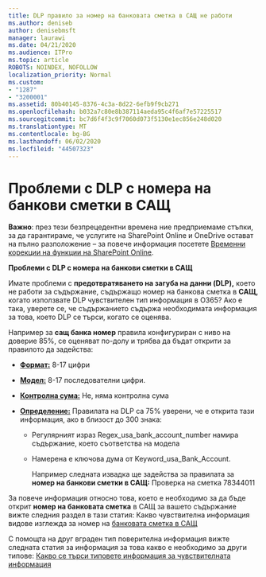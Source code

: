 ```yaml
---
title: DLP правило за номер на банковата сметка в САЩ не работи
ms.author: deniseb
author: denisebmsft
manager: laurawi
ms.date: 04/21/2020
ms.audience: ITPro
ms.topic: article
ROBOTS: NOINDEX, NOFOLLOW
localization_priority: Normal
ms.custom:
- "1287"
- "3200001"
ms.assetid: 80b40145-8376-4c3a-8d22-6efb9f9cb271
ms.openlocfilehash: b032a7c80e8b387114aeda95c4f6af7e57225517
ms.sourcegitcommit: bc7d6f4f3c9f7060d073f5130e1ec856e248d020
ms.translationtype: MT
ms.contentlocale: bg-BG
ms.lasthandoff: 06/02/2020
ms.locfileid: "44507323"
---
```

# <a name="dlp-issues-with-us-bank-account-numbers"></a>Проблеми с DLP с номера на банкови сметки в САЩ

**Важно**: през тези безпрецедентни времена ние предприемаме стъпки, за да гарантираме, че услугите на SharePoint Online и OneDrive остават на пълно разположение – за повече информация посетете [Временни корекции на функции на SharePoint Online](https://aka.ms/ODSPAdjustments).

**Проблеми с DLP с номера на банкови сметки в САЩ**

Имате проблеми с **предотвратяването на загуба на данни (DLP),** което не работи за съдържание, съдържащо номер на банкова сметка в **САЩ,** когато използвате DLP чувствителен тип информация в O365? Ако е така, уверете се, че съдържанието съдържа необходимата информация за това, което DLP се търси, когато се оценява.
  
Например за **сащ банка номер** правила конфигуриран с ниво на доверие 85%, се оценяват по-долу и трябва да бъдат открити за правилото да задейства:
  
- **[Формат:](https://docs.microsoft.com/microsoft-365/compliance/sensitive-information-type-entity-definitions#format-77)** 8-17 цифри

- **[Модел:](https://docs.microsoft.com/microsoft-365/compliance/sensitive-information-type-entity-definitions#pattern-77)** 8-17 последователни цифри.

- **[Контролна сума:](https://docs.microsoft.com/microsoft-365/compliance/sensitive-information-type-entity-definitions#checksum-76)** Не, няма контролна сума

- **[Определение:](https://docs.microsoft.com/microsoft-365/compliance/sensitive-information-type-entity-definitions)** Правилата на DLP са 75% уверени, че е открита тази информация, ако в близост до 300 знака:

  - Регулярният израз Regex_usa_bank_account_number намира съдържание, което съответства на модела

  - Намерена е ключова дума от Keyword_usa_Bank_Account.

    Например следната извадка ще задейства за правилата за **номер на банкови сметки в САЩ:** Проверка на сметка 78344011

За повече информация относно това, което е необходимо за да бъде открит **номер на банковата сметка** в САЩ за вашето съдържание вижте следния раздел в тази статия: Какво чувствителна информация видове изглежда за номер на [банковата сметка в САЩ](https://docs.microsoft.com/microsoft-365/compliance/sensitive-information-type-entity-definitions#us-bank-account-number)
  
С помощта на друг вграден тип поверителна информация вижте следната статия за информация за това какво е необходимо за други типове: [Какво се търси типовете информация за чувствителната информация](https://docs.microsoft.com/microsoft-365/compliance/sensitive-information-type-entity-definitions)
  